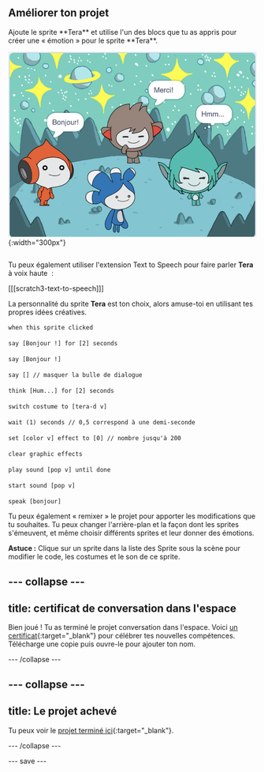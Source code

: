 ## Améliorer ton projet

<div style="display: flex; flex-wrap: wrap">
<div style="flex-basis: 200px; flex-grow: 1; margin-right: 15px;">
Ajoute le sprite **Tera** et utilise l'un des blocs que tu as appris pour créer une « émotion » pour le sprite **Tera**.
</div>
<div>

![Le sprite Tera sur la scène.](images/tera-step.png){:width="300px"}

</div>
</div>

Tu peux également utiliser l'extension Text to Speech pour faire parler **Tera** à voix haute  :

[[[scratch3-text-to-speech]]]

La personnalité du sprite **Tera** est ton choix, alors amuse-toi en utilisant tes propres idées créatives.

```blocks3
when this sprite clicked

say [Bonjour !] for [2] seconds

say [Bonjour !]

say [] // masquer la bulle de dialogue

think [Hum...] for [2] seconds

switch costume to [tera-d v]

wait (1) seconds // 0,5 correspond à une demi-seconde

set [color v] effect to [0] // nombre jusqu'à 200

clear graphic effects

play sound [pop v] until done

start sound [pop v]

speak [bonjour]
```

Tu peux également « remixer » le projet pour apporter les modifications que tu souhaites. Tu peux changer l'arrière-plan et la façon dont les sprites s'émeuvent, et même choisir différents sprites et leur donner des émotions.

**Astuce :** Clique sur un sprite dans la liste des Sprite sous la scène pour modifier le code, les costumes et le son de ce sprite.

--- collapse ---
---
title: certificat de conversation dans l'espace
---

Bien joué ! Tu as terminé le projet conversation dans l'espace. Voici [un certificat](https://drive.google.com/file/d/18xx4uNIyRSty_2ujHkGDzGwTgfSGC1AF/view?usp=sharing){:target="_blank"} pour célébrer tes nouvelles compétences. Télécharge une copie puis ouvre-le pour ajouter ton nom.

--- /collapse ---

--- collapse ---
---
title: Le projet achevé
---

Tu peux voir le [projet terminé ici](https://scratch.mit.edu/projects/595566051/){:target="_blank"}.

--- /collapse ---

--- save ---

